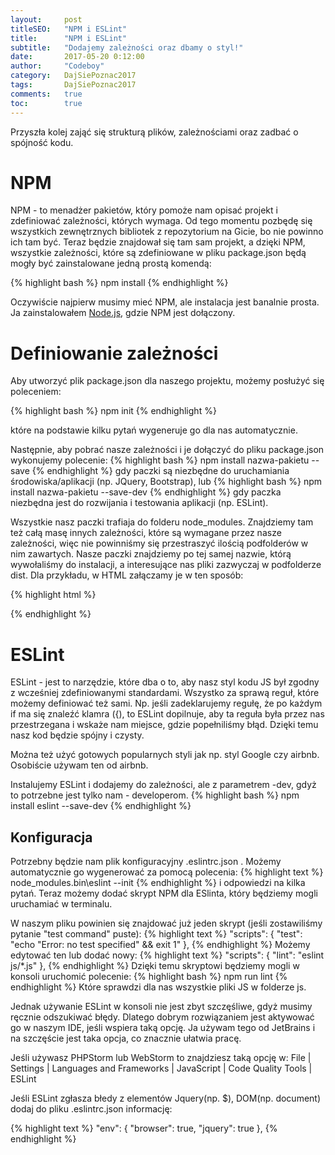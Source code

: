 ```yaml
---
layout:     post
titleSEO:   "NPM i ESLint"
title:      "NPM i ESLint"
subtitle:   "Dodajemy zależności oraz dbamy o styl!"
date:       2017-05-20 0:12:00
author:     "Codeboy"
category:   DajSiePoznac2017
tags:       DajSiePoznac2017
comments:   true
toc:        true
---
```


Przyszła kolej zająć się strukturą plików, zależnościami oraz zadbać o spójność kodu.

# NPM

NPM - to menadżer pakietów, który pomoże nam opisać projekt i zdefiniować zależności, których wymaga. Od tego momentu pozbędę się wszystkich zewnętrznych bibliotek z repozytorium na Gicie, bo nie powinno ich tam być. Teraz będzie znajdował się tam sam projekt, a dzięki NPM, wszystkie zależności, które są zdefiniowane w pliku <span class="file">package.json</span> będą mogły być zainstalowane jedną prostą komendą:

{% highlight bash %}
npm install
{% endhighlight %}

Oczywiście najpierw musimy mieć NPM, ale instalacja jest banalnie prosta. Ja zainstalowałem <a href="">Node.js</a>, gdzie NPM jest dołączony.

# Definiowanie zależności

Aby utworzyć plik <span class="file">package.json</span> dla naszego projektu, możemy posłużyć się poleceniem:

{% highlight bash %}
npm init
{% endhighlight %}

które na podstawie kilku pytań wygeneruje go dla nas automatycznie.

Następnie, aby pobrać nasze zależności i je dołączyć do pliku <span class="file">package.json</span> wykonujemy polecenie:
{% highlight bash %}
npm install nazwa-pakietu --save
{% endhighlight %}
gdy paczki są niezbędne do uruchamiania środowiska/aplikacji (np. JQuery, Bootstrap), lub
{% highlight bash %}
npm install nazwa-pakietu --save-dev
{% endhighlight %}
gdy paczka niezbędna jest do rozwijania i testowania aplikacji (np. ESLint).

Wszystkie nasz paczki  trafiaja do folderu <span class="folder">node_modules</span>. Znajdziemy tam też całą masę innych zależności, które są wymagane przez nasze zależności, więc nie powinniśmy się przestraszyć ilością podfolderów w nim zawartych. Nasze paczki znajdziemy po tej samej nazwie, którą wywołaliśmy do instalacji, a interesujące nas pliki zazwyczaj w podfolderze <span class="folder">dist</span>. Dla przykładu, w HTML załączamy je w ten sposób:

{% highlight html %}
<!-- Head -->
<link rel="stylesheet" href="node_modules/bootstrap/dist/css/bootstrap.min.css">
<!-- Body -->
<script src="node_modules/jquery/dist/jquery.min.js"></script>
<script src="node_modules/bootstrap/dist/js/bootstrap.min.js"></script>
{% endhighlight %}

# ESLint

ESLint - jest to narzędzie, które dba o to, aby nasz styl kodu JS był zgodny z wcześniej zdefiniowanymi standardami. Wszystko za sprawą reguł, które możemy definiować też sami. Np. jeśli zadeklarujemy regułę, że po każdym if ma się znaleźć klamra ({), to ESLint dopilnuje, aby ta reguła była przez nas przestrzegana i wskaże nam miejsce, gdzie popełniliśmy błąd. Dzięki temu nasz kod będzie spójny i czysty.

<span class="idea">Można też użyć gotowych popularnych styli jak np. styl Google czy airbnb. Osobiście używam ten od airbnb.</span>

Instalujemy ESLint i dodajemy do zależności, ale z parametrem -dev, gdyż to potrzebne jest tylko nam - developerom.
{% highlight bash %}
npm install eslint --save-dev
{% endhighlight %}

## Konfiguracja
Potrzebny będzie nam plik konfiguracyjny <span class="file">.eslintrc.json </span>. Możemy automatycznie go wygenerować za pomocą polecenia:
{% highlight text %}
node_modules\.bin\eslint --init
{% endhighlight %}
i odpowiedzi na kilka pytań. Teraz możemy dodać skrypt NPM dla ESlinta, który będziemy mogli uruchamiać w terminalu.

W naszym pliku powinien się znajdować już jeden skrypt (jeśli zostawiliśmy pytanie "test command" puste):
{% highlight text %}
"scripts": {
    "test": "echo \"Error: no test specified\" && exit 1"
},
{% endhighlight %}
Możemy edytować ten lub dodać nowy:
{% highlight text %}
"scripts": {
    "lint": "eslint js/*.js"
},
{% endhighlight %}
Dzięki temu skryptowi będziemy mogli w konsoli uruchomić polecenie:
{% highlight bash %}
npm run lint
{% endhighlight %}
Które sprawdzi dla nas wszystkie pliki JS w folderze <span class="folder">js</span>.

Jednak używanie ESLint w konsoli nie jest zbyt szczęśliwe, gdyż musimy ręcznie odszukiwać błędy. Dlatego dobrym rozwiązaniem jest aktywować go w naszym IDE, jeśli wspiera taką opcję. Ja używam tego od JetBrains i na szczęście jest taka opcja, co znacznie ułatwia pracę.

<p class="note">
Jeśli używasz PHPStorm lub WebStorm to znajdziesz taką opcję w: File | Settings | Languages and Frameworks | JavaScript | Code Quality Tools | ESLint
</p>

<p class="idea">
Jeśli ESLint zgłasza błedy z elementów Jquery(np. $), DOM(np. document) dodaj do pliku <span class="file">.eslintrc.json </span>
informację:</p>

{% highlight text %}
  "env": {
    "browser": true,
    "jquery": true
  },
{% endhighlight %}
